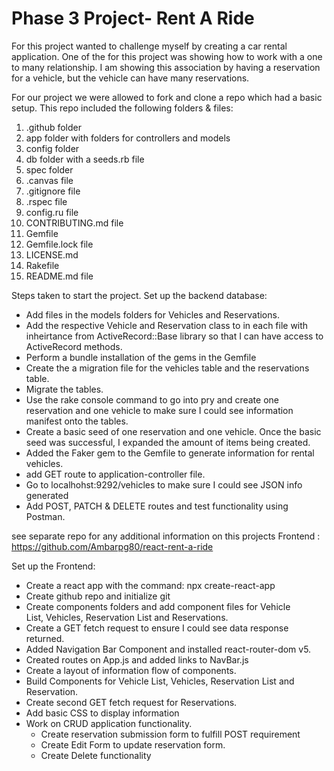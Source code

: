# Phase 3 Project- Rent A Ride

For this project wanted to challenge myself by creating a car rental application. One of the for this project was showing how to work with a one to many relationship. I am showing this association by having a reservation for a vehicle, but the vehicle can have many reservations. 

For our project we were allowed to fork and clone a repo which had a basic setup. This repo included the following folders & files:
  1. .github folder
  2. app folder with folders for controllers and models
  3. config folder
  4. db folder with a seeds.rb file
  5. spec folder
  6. .canvas file
  7. .gitignore file
  8. .rspec file
  9. config.ru file
  10. CONTRIBUTING.md file
  11. Gemfile 
  12. Gemfile.lock file
  13. LICENSE.md
  14. Rakefile
  15. README.md file

Steps taken to start the project. 
Set up the backend database: 
  - Add files in the models folders for Vehicles and Reservations. 
  - Add the respective Vehicle and Reservation class to in each file with inheirtance from ActiveRecord::Base library so that I can have access to ActiveRecord methods.
  - Perform a bundle installation of the gems in the Gemfile
  - Create the a migration file for the vehicles table and the reservations table.
  - Migrate the tables.
  - Use the rake console command to go into pry and create one reservation and one vehicle to make sure I could see information manifest onto the tables. 
  - Create a basic seed of one reservation and one vehicle. Once the basic seed was successful, I expanded the amount of items being created.
  - Added the Faker gem to the Gemfile to generate information for rental vehicles. 
  - add GET route to application-controller file. 
  - Go to localhohst:9292/vehicles to make sure I could see JSON info generated
  - Add POST, PATCH & DELETE routes and test functionality using Postman.


see separate repo for any additional information on this projects Frontend : https://github.com/Ambarpg80/react-rent-a-ride

Set up the Frontend: 
  - Create a react app with the command: npx create-react-app <project-name>
  - Create github repo and initialize git
  - Create components folders and add component files for Vehicle   
    List, Vehicles, Reservation List and Reservations.
  - Create a GET fetch request to ensure I could see data response returned. 
  - Added Navigation Bar Component and installed react-router-dom v5.
  - Created routes on App.js and added links to NavBar.js
  - Create a layout of information flow of components.  
  - Build Components for Vehicle List, Vehicles, Reservation List and Reservation. 
  - Create second GET fetch request for Reservations.
  - Add basic CSS to display information
  - Work on CRUD application functionality.
    - Create reservation submission form to fulfill POST requirement
    - Create Edit Form to update reservation form.
    - Create Delete functionality



